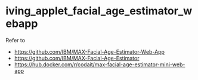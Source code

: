 # iving_applet_facial_age_estimator_webapp


Refer to 

- https://github.com/IBM/MAX-Facial-Age-Estimator-Web-App
- https://github.com/IBM/MAX-Facial-Age-Estimator
- https://hub.docker.com/r/codait/max-facial-age-estimator-mini-web-app
